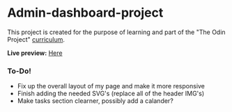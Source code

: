 # Admin-dashboard-project
This project is created for the purpose of learning and part of the "The Odin Project" [curriculum](https://theodinproject.com/).

**Live preview:** [Here]()


### To-Do!
- Fix up the overall layout of my page and make it more responsive
- Finish adding the needed SVG's (replace all of the header IMG's)
- Make tasks section clearner, possibly add a calander?
<!-- ### What I learned?
-  -->